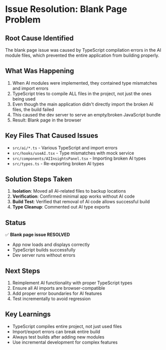 # Issue Resolution: Blank Page Problem

## Root Cause Identified
The blank page issue was caused by TypeScript compilation errors in the AI module files, which prevented the entire application from building properly.

## What Was Happening
1. When AI modules were implemented, they contained type mismatches and import errors
2. TypeScript tries to compile ALL files in the project, not just the ones being used
3. Even though the main application didn't directly import the broken AI files, the build failed
4. This caused the dev server to serve an empty/broken JavaScript bundle
5. Result: Blank page in the browser

## Key Files That Caused Issues
- `src/ai/*.ts` - Various TypeScript and import errors
- `src/hooks/useAI.tsx` - Type mismatches with mock service
- `src/components/AIInsightsPanel.tsx` - Importing broken AI types
- `src/types.ts` - Re-exporting broken AI types

## Solution Steps Taken
1. **Isolation**: Moved all AI-related files to backup locations
2. **Verification**: Confirmed minimal app works without AI code
3. **Build Test**: Verified that removal of AI code allows successful build
4. **Type Cleanup**: Commented out AI type exports

## Status
✅ **Blank page issue RESOLVED**
- App now loads and displays correctly
- TypeScript builds successfully
- Dev server runs without errors

## Next Steps
1. Reimplement AI functionality with proper TypeScript types
2. Ensure all AI imports are browser-compatible
3. Add proper error boundaries for AI features
4. Test incrementally to avoid regression

## Key Learnings
- TypeScript compiles entire project, not just used files
- Import/export errors can break entire build
- Always test builds after adding new modules
- Use incremental development for complex features
